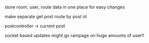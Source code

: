 store room, user, route data in one place for easy changes

make separate get post route by post id

postcontroller -> current post

socket based updates might go rampage on huge amounts of user!!

